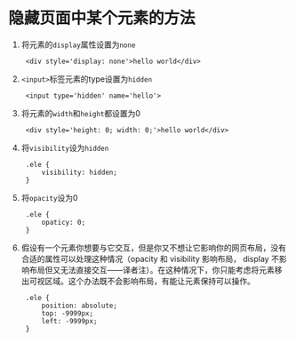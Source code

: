 # 隐藏页面中某个元素的方法
1. 将元素的`display`属性设置为`none`

        <div style='display: none'>hello world</div>
2. `<input>`标签元素的type设置为`hidden`

        <input type='hidden' name='hello'>
3. 将元素的`width`和`height`都设置为0

        <div style='height: 0; width: 0;'>hello world</div>
4. 将`visibility`设为`hidden`

        .ele {
            visibility: hidden;
        }
5. 将`opacity`设为0

        .ele {
            opaticy: 0;
        }
6. 假设有一个元素你想要与它交互，但是你又不想让它影响你的网页布局，没有合适的属性可以处理这种情况（opacity 和 visibility 影响布局， display 不影响布局但又无法直接交互——译者注）。在这种情况下，你只能考虑将元素移出可视区域。这个办法既不会影响布局，有能让元素保持可以操作。

        .ele {
            position: absolute;
            top: -9999px;
            left: -9999px;
        }